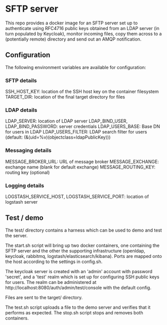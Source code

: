 # SFTP server

This repo provides a docker image for an SFTP server set up to
authenticate using RFC4716 public keys obtained from an LDAP server
(in turn populated by Keycloak), monitor incoming files, copy them
across to a (potentially remote) directory and send out an AMQP
notification.

## Configuration

The following environment variables are available for configuration:

### SFTP details

SSH_HOST_KEY: location of the SSH host key on the container filesystem
TARGET_DIR: location of the final target directory for files

### LDAP details

LDAP_SERVER: location of LDAP server
LDAP_BIND_USER, LDAP_BIND_PASSWORD: server credentials
LDAP_USERS_BASE: Base DN for users in LDAP
LDAP_USERS_FILTER: LDAP search filter for users (default: (&(uid=%v)(objectclass=ldapPublicKey)))

### Messaging details

MESSAGE_BROKER_URL: URL of message broker
MESSAGE_EXCHANGE: exchange name (blank for default exchange)
MESSAGE_ROUTING_KEY: routing key (optional)

### Logging details

LOGSTASH_SERVICE_HOST, LOGSTASH_SERVICE_PORT: location of logstash server

## Test / demo

The test/ directory contains a harness which can be used to demo and
test the server.

The start.sh script will bring up two docker containers, one
containing the SFTP server and the other the supporting infrastructure
(openldap, keycloak, rabbitmq, logstash/elasticsearch/kibana).  Ports
are mapped onto the host according to the settings in config.sh.

The keycloak server is created with an 'admin' account with password
'secret', and a 'test' realm which is set up for configuring SSH
public keys for users.  The realm can be administered at
http://localhost:8080/auth/admin/test/console with the default config.

Files are sent to the target/ directory.

The test.sh script uploads a file to the demo server and verifies that
it performs as expected.  The stop.sh script stops and removes both
containers.
